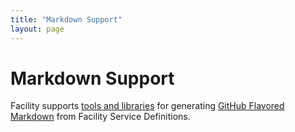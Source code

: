 ```yaml
---
title: "Markdown Support"
layout: page
---
```


# Markdown Support

Facility supports [tools and libraries](https://github.com/FacilityApi/FacilityMarkdown/) for generating [GitHub Flavored Markdown](https://guides.github.com/features/mastering-markdown/) from Facility Service Definitions.
